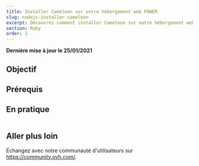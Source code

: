 ```yaml
---
title: Installer Cameleon sur votre hébergement web POWER
slug: nodejs-installer-cameleon
excerpt: Découvrez comment installer Cameleon sur votre hébergement web POWER
section: Ruby
order: 1
---
```


**Dernière mise à jour le 25/01/2021**

## Objectif

## Prérequis

## En pratique

```sh

```

## Aller plus loin

Échangez avec notre communauté d'utilisateurs sur <https://community.ovh.com/>.
